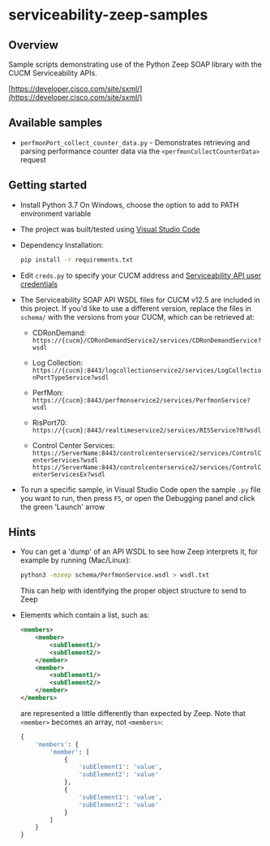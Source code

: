 # serviceability-zeep-samples

## Overview

Sample scripts demonstrating use of the Python Zeep SOAP library with the CUCM Serviceability APIs.

[https://developer.cisco.com/site/sxml/](https://developer.cisco.com/site/sxml/)

## Available samples

* `perfmonPort_collect_counter_data.py` - Demonstrates retrieving and parsing performance counter data via the `<perfmonCollectCounterData>` request

## Getting started

* Install Python 3.7
  On Windows, choose the option to add to PATH environment variable

* The project was built/tested using [Visual Studio Code](https://code.visualstudio.com/)

* Dependency Installation:

    ```bash
    pip install -r requirements.txt
    ```
  
* Edit `creds.py` to specify your CUCM address and [Serviceability API user credentials](https://d1nmyq4gcgsfi5.cloudfront.net/site/sxml/help/faq/#sec-1)

* The Serviceability SOAP API WSDL files for CUCM v12.5 are included in this project.  If you'd like to use a different version, replace the files in `schema/` with the versions from your CUCM, which can be retrieved at:

    * CDRonDemand: `https://{cucm}/CDRonDemandService2/services/CDRonDemandService?wsdl`

    * Log Collection: `https://{cucm}:8443/logcollectionservice2/services/LogCollectionPortTypeService?wsdl`

    * PerfMon: `https://{cucm}:8443/perfmonservice2/services/PerfmonService?wsdl`

    * RisPort70: `https://{cucm}:8443/realtimeservice2/services/RISService70?wsdl`

    * Control Center Services:
        `https://ServerName:8443/controlcenterservice2/services/ControlCenterServices?wsdl`
        `https://ServerName:8443/controlcenterservice2/services/ControlCenterServicesEx?wsdl`

* To run a specific sample, in Visual Studio Code open the sample `.py` file you want to run, then press `F5`, or open the Debugging panel and click the green 'Launch' arrow

## Hints

* You can get a 'dump' of an API WSDL to see how Zeep interprets it, for example by running (Mac/Linux):

    ```bash
    python3 -mzeep schema/PerfmonService.wsdl > wsdl.txt
    ```

    This can help with identifying the proper object structure to send to Zeep

* Elements which contain a list, such as:

    ```xml
    <members>
        <member>
            <subElement1/>
            <subElement2/>
        </member>
        <member>
            <subElement1/>
            <subElement2/>
        </member>
    </members>
    ```

    are represented a little differently than expected by Zeep.  Note that `<member>` becomes an array, not `<members>`:

    ```python
    {
        'members': {
            'member': [
                {
                    'subElement1': 'value',
                    'subElement2': 'value'
                },
                {
                    'subElement1': 'value',
                    'subElement2': 'value'
                }
            ]
        }
    }
    ```
